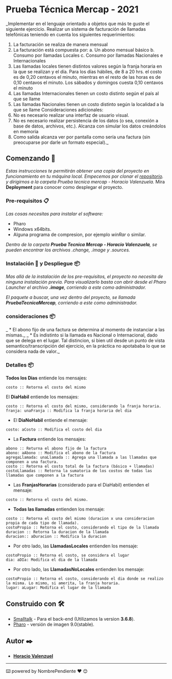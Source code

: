 # Prueba Técnica Mercap - 2021 
 
_Implementar en el lenguaje orientado a objetos que más te guste el siguiente ejercicio.
Realizar un sistema de facturación de llamadas telefónicas teniendo en cuenta los siguientes
requerimientos:
1) La facturación se realiza de manera mensual
2) La facturación está compuesta por:
a. Un abono mensual básico
b. Consumo por llamadas Locales
c. Consumo por llamadas Nacionales e Internacionales
3) Las llamadas locales tienen distintos valores según la franja horaria en la que se
realizan y el día. Para los días hábiles, de 8 a 20 hrs. el costo es de 0,20 centavos el
minuto, mientras en el resto de las horas es de 0,10 centavos el minuto. Los sábados
y domingos cuesta 0,10 centavos el minuto
4) Las llamadas Internacionales tienen un costo distinto según el país al que se llame
5) Las llamadas Nacionales tienen un costo distinto según la localidad a la que se
llame
Consideraciones adicionales:
1) No es necesario realizar una interfaz de usuario visual.
2) No es necesario realizar persistencia de los datos (o sea, conexión a base de datos,
archivos, etc.). Alcanza con simular los datos creándolos en memoria
3) Como salida alcanza ver por pantalla como sería una factura (sin preocuparse por
darle un formato especial)._

## Comenzando 🚀

_Estas instrucciones te permitirán obtener una copia del proyecto en funcionamiento en tu máquina local. Empecemos por clonar el [repositorio](https://github.com/UnderABloodySky/PruebaTecnicaMercap). y dirigirnos a la carpeta *Prueba tecnica mercap - Horacio Valenzuela*._ 
Mira **Deployment** para conocer como desplegar el proyecto.


### Pre-requisitos 📋

_Las *cosas* necesitas para instalar el software:_


- Pharo
- Windows x64bits.
- Alguna programa de compresion, por ejemplo _winRar_ o similar.

_Dentro de la carpeta **Prueba Tecnica Mercap - Horacio Valenzuela**, se pueden encontrar los archivos .change, .image y .sources._ 


### Instalación 🔧 y Despliegue 📦

_Mas allá de la instalación de los pre-requisitos, el proyecto no necesita de ninguna instalación previa. Para visualizarlo basta con abrir desde el Pharo Launcher el archivo **.image**, corriendo a este como administrador._

_El paquete a buscar, una vez dentro del proyecto, se llamada **PruebaTecnicaMercap**, corriendo a este como administrador._


### consideraciones 📦



_ * El abono fijo de una factura se determina al momento de instanciar a las mismas._
_ * Es indistinto si la llamada es Nacional o Internacional, dado que se delega en el lugar. Tal distincion, si bien util desde un punto de vista semantico/transcripción del ejercicio, en la práctica no apotababa lo que se considera nada de valor._

 

### Detalles 📦

**Todos los Dias** entiende los mensajes:
```
costo :: Retorna el costo del mismo
```

El **DiaHabil** entiende los mensajes:
```
costo :: Retorna el costo del mismo, considerando la franja horaria.
franja: unaFranja :: Modifica la franja horaria del dia
```

- El **DiaNoHabil** entiende el mensaje:
```
costo: aCosto :: Modifica el costo del dia
```

- La **Factura** entiende los mensajes:
```
abono :: Returna el abono fijo de la factura
abono: aAbono :: Modifica el abono de la factura
agregaLlamada: unaLlamada :: Agrega una llamada a las llamadas que componen a una factura.
costo :: Retorna el costo total de la factura (básico + llamadas)
costoLlamadas :: Retorna la sumatoria de los costos de todas las llamadas que componen a la factura
```

- Las **FranjasHorarias** (considerado para el DiaHabil) entienden el mensaje:
```
costo :: Retorna el costo del mismo.
```

- **Todas las llamadas** entienden los mensaje:
```
costo :: Retorna el costo del mismo (duracion x una consideracion propia de cada tipo de llamada).
costoPropio :: Retorna el costo, considerando el tipo de la llamada
duracion :: Retorna la duracion de la llamada
duracion:: aDuracion :: Modifica la duracion
```

- Por otro lado, las **LlamadasLocales** entienden los mensaje:
```
costoPropio :: Retorna el costo, se considera el lugar
dia: aDIa: Modifica el dia de la llamada
```


- Por otro lado, las **LlamadasNoLocales** entienden los mensaje:
```
costoPropio :: Retorna el costo, considerando el dia donde se realizo la misma. Lo mismo, si amerita, la franja horaria.
lugar: aLugar: Modifica el lugar de la llamada
```

## Construido con 🛠️

- [Smalltalk](https://www.smalltalk.org/) - Para el back-end (Utilizamos la version **3.6.8**).
- [Pharo](https://pharo.org/) - versión de imagen 9.0(stable).

## Autor ✒️
* [**Horacio Valenzuel**](https://github.com/UnderABloodySky)




---
⌨️ powered by NombrePendiente ❤️ 😊
